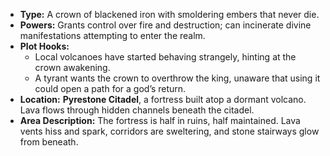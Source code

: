 - **Type:** A crown of blackened iron with smoldering embers that never die.
- **Powers:** Grants control over fire and destruction; can incinerate divine manifestations attempting to enter the realm.
- **Plot Hooks:**
    - Local volcanoes have started behaving strangely, hinting at the crown awakening.
    - A tyrant wants the crown to overthrow the king, unaware that using it could open a path for a god’s return.
- **Location:** **Pyrestone Citadel**, a fortress built atop a dormant volcano. Lava flows through hidden channels beneath the citadel.
- **Area Description:** The fortress is half in ruins, half maintained. Lava vents hiss and spark, corridors are sweltering, and stone stairways glow from beneath.